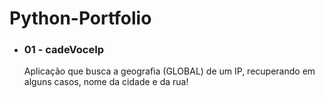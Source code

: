 # Python-Portfolio

<ul>
  <li> <h3>01 - cadeVoceIp </h3> Aplicação que busca a geografia (GLOBAL) de um IP, recuperando em alguns casos, nome da cidade e da rua!
